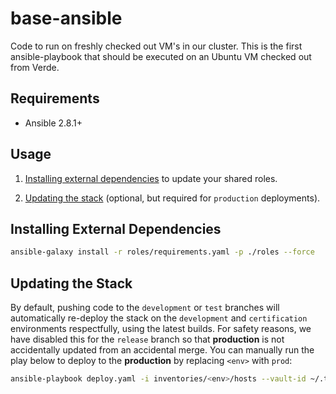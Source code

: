 # base-ansible
Code to run on freshly checked out VM's in our cluster. This is the first ansible-playbook that should be executed on an Ubuntu VM checked out from Verde.

## Requirements
- Ansible 2.8.1+

## Usage
1. [Installing external dependencies](#installing-external-dependencies) to update your shared roles.

2. [Updating the stack](#updating-the-stack) (optional, but required for `production` deployments).

## Installing External Dependencies
```bash
ansible-galaxy install -r roles/requirements.yaml -p ./roles --force
```

## Updating the Stack
By default, pushing code to the `development` or `test` branches will automatically re-deploy the stack on the `development` and `certification` environments respectfully, using the latest builds. For safety reasons, we have disabled this for the `release` branch so that **production** is not accidentally updated from an accidental merge. You can manually run the play below to deploy to the **production** by replacing `<env>` with `prod`:
```bash
ansible-playbook deploy.yaml -i inventories/<env>/hosts --vault-id ~/.tokens/vault.txt
```
